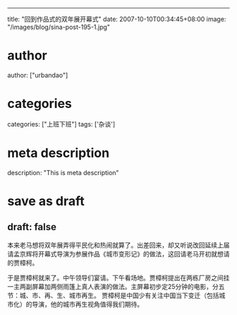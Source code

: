 
---
title: "回到作品式的双年展开幕式"
date: 2007-10-10T00:34:45+08:00
image: "/images/blog/sina-post-195-1.jpg"
# author
author: ["urbandao"]
# categories
categories: ["上班下班"]
tags: ['杂谈']
# meta description
description: "This is meta description"
# save as draft
draft: false
---

本来老马想将双年展弄得平民化和热闹就算了。出差回来，却又听说改回延续上届请孟京辉将开幕式导演为参展作品《城市变形记》的做法，这回请老马开初就想请的贾樟柯。

于是贾樟柯就来了。中午领导们宴请。下午看场地。贾樟柯提出在两栋厂房之间挂一主两副屏幕加两侧雨篷上真人表演的做法。主屏幕初步定25分钟的电影，分五节：城、市、再、生、城市再生。
贾樟柯是中国少有关注中国当下变迁（包括城市化）的导演，他的城市再生视角值得我们期待。
